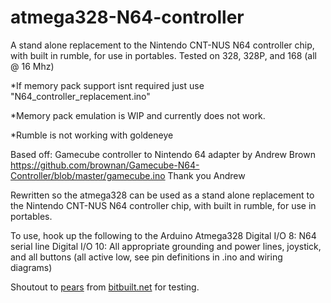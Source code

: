 # atmega328-N64-controller
A stand alone replacement to the Nintendo CNT-NUS N64 controller chip, with built in rumble, for use in portables.
Tested on 328, 328P, and 168 (all @ 16 Mhz)

*If memory pack support isnt required just use "N64_controller_replacement.ino"

*Memory pack emulation is WIP and currently does not work.

*Rumble is not working with goldeneye


Based off: Gamecube controller to Nintendo 64 adapter
by Andrew Brown
https://github.com/brownan/Gamecube-N64-Controller/blob/master/gamecube.ino
Thank you Andrew


Rewritten so the atmega328 can be used as a stand alone replacement to the Nintendo CNT-NUS N64 controller chip, with built in rumble, for use in portables.

To use, hook up the following to the Arduino Atmega328
Digital I/O 8:  N64 serial line
Digital I/O 10: All appropriate grounding and power lines, joystick, and all buttons (all active low, see pin definitions in .ino and wiring diagrams)

Shoutout to <a href=https://bitbuilt.net/forums/index.php?members/pears.6450/>pears</a> from <a href=https://bitbuilt.net>bitbuilt.net</a> for testing.
